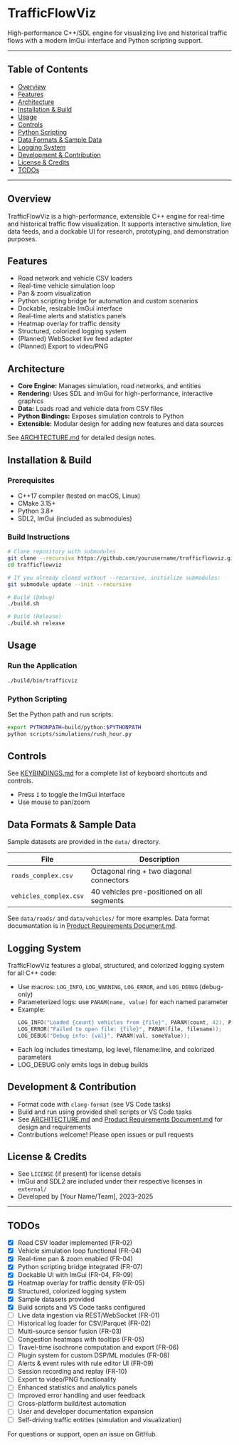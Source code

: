 # TrafficFlowViz

High-performance C++/SDL engine for visualizing live and historical traffic flows with a modern ImGui interface and Python scripting support.

---

## Table of Contents
- [Overview](#overview)
- [Features](#features)
- [Architecture](#architecture)
- [Installation & Build](#installation--build)
- [Usage](#usage)
- [Controls](#controls)
- [Python Scripting](#python-scripting)
- [Data Formats & Sample Data](#data-formats--sample-data)
- [Logging System](#logging-system)
- [Development & Contribution](#development--contribution)
- [License & Credits](#license--credits)
- [TODOs](#todos)

---

## Overview
TrafficFlowViz is a high-performance, extensible C++ engine for real-time and historical traffic flow visualization. It supports interactive simulation, live data feeds, and a dockable UI for research, prototyping, and demonstration purposes.

## Features
- Road network and vehicle CSV loaders
- Real-time vehicle simulation loop
- Pan & zoom visualization
- Python scripting bridge for automation and custom scenarios
- Dockable, resizable ImGui interface
- Real-time alerts and statistics panels
- Heatmap overlay for traffic density
- Structured, colorized logging system
- (Planned) WebSocket live feed adapter
- (Planned) Export to video/PNG

## Architecture
- **Core Engine:** Manages simulation, road networks, and entities
- **Rendering:** Uses SDL and ImGui for high-performance, interactive graphics
- **Data:** Loads road and vehicle data from CSV files
- **Python Bindings:** Exposes simulation controls to Python
- **Extensible:** Modular design for adding new features and data sources

See [ARCHITECTURE.md](ARCHITECTURE.md) for detailed design notes.

## Installation & Build
### Prerequisites
- C++17 compiler (tested on macOS, Linux)
- CMake 3.15+
- Python 3.8+
- SDL2, ImGui (included as submodules)

### Build Instructions
```bash
# Clone repository with submodules
git clone --recursive https://github.com/yourusername/trafficflowviz.git
cd trafficflowviz

# If you already cloned without --recursive, initialize submodules:
git submodule update --init --recursive

# Build (Debug)
./build.sh

# Build (Release)
./build.sh release
```

## Usage
### Run the Application
```bash
./build/bin/trafficviz
```

### Python Scripting
Set the Python path and run scripts:
```bash
export PYTHONPATH=build/python:$PYTHONPATH
python scripts/simulations/rush_hour.py
```

## Controls
See [KEYBINDINGS.md](KEYBINDINGS.md) for a complete list of keyboard shortcuts and controls.
- Press `I` to toggle the ImGui interface
- Use mouse to pan/zoom

## Data Formats & Sample Data
Sample datasets are provided in the `data/` directory.

| File                   | Description                                |
| ---------------------- | ------------------------------------------ |
| `roads_complex.csv`    | Octagonal ring + two diagonal connectors   |
| `vehicles_complex.csv` | 40 vehicles pre-positioned on all segments |

See `data/roads/` and `data/vehicles/` for more examples. Data format documentation is in [Product Requirements Document.md](Product%20Requirments%20Document.md).

## Logging System
TrafficFlowViz features a global, structured, and colorized logging system for all C++ code:
- Use macros: `LOG_INFO`, `LOG_WARNING`, `LOG_ERROR`, and `LOG_DEBUG` (debug-only)
- Parameterized logs: use `PARAM(name, value)` for each named parameter
- Example:
  ```cpp
  LOG_INFO("Loaded {count} vehicles from {file}", PARAM(count, 42), PARAM(file, filename));
  LOG_ERROR("Failed to open file: {file}", PARAM(file, filename));
  LOG_DEBUG("Debug info: {val}", PARAM(val, someValue));
  ```
- Each log includes timestamp, log level, filename:line, and colorized parameters
- LOG_DEBUG only emits logs in debug builds

## Development & Contribution
- Format code with `clang-format` (see VS Code tasks)
- Build and run using provided shell scripts or VS Code tasks
- See [ARCHITECTURE.md](ARCHITECTURE.md) and [Product Requirements Document.md](Product%20Requirments%20Document.md) for design and requirements
- Contributions welcome! Please open issues or pull requests

## License & Credits
- See `LICENSE` (if present) for license details
- ImGui and SDL2 are included under their respective licenses in `external/`
- Developed by [Your Name/Team], 2023–2025

---

## TODOs

- [x] Road CSV loader implemented (FR-02)
- [x] Vehicle simulation loop functional (FR-04)
- [x] Real-time pan & zoom enabled (FR-04)
- [x] Python scripting bridge integrated (FR-07)
- [x] Dockable UI with ImGui (FR-04, FR-09)
- [x] Heatmap overlay for traffic density (FR-05)
- [x] Structured, colorized logging system
- [x] Sample datasets provided
- [x] Build scripts and VS Code tasks configured
- [ ] Live data ingestion via REST/WebSocket (FR-01)
- [ ] Historical log loader for CSV/Parquet (FR-02)
- [ ] Multi-source sensor fusion (FR-03)
- [ ] Congestion heatmaps with tooltips (FR-05)
- [ ] Travel-time isochrone computation and export (FR-06)
- [ ] Plugin system for custom DSP/ML modules (FR-08)
- [ ] Alerts & event rules with rule editor UI (FR-09)
- [ ] Session recording and replay (FR-10)
- [ ] Export to video/PNG functionality
- [ ] Enhanced statistics and analytics panels
- [ ] Improved error handling and user feedback
- [ ] Cross-platform build/test automation
- [ ] User and developer documentation expansion
- [ ] Self-driving traffic entities (simulation and visualization)

For questions or support, open an issue on GitHub.
